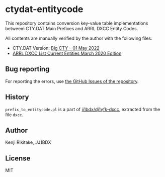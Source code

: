 # ctydat-entitycode

This repository contains conversion key-value table implementations betweem CTY.DAT Main Prefixes and ARRL DXCC Entity Codes.

All contents are manually verified by the author with the following files:

* CTY.DAT Version: [Big CTY – 01 May 2022](https://www.country-files.com/big-cty-01-may-2022/)
* [ARRL DXCC List Current Entities March 2020 Edition](https://www.arrl.org/files/file/DXCC/2020%20DXCC%20Current%20.pdf)

## Bug reporting

For reporting the errors, use [the GitHub Issues of the repository](https://github.com/jj1bdx/ctydat-entitycode/issues).

## History

`prefix_to_entitycode.pl` is a part of [jj1bdx/dj1yfk-dxcc](https://github.com/jj1bdx/dj1yfk-dxcc/), extracted from the file `dxcc`.

## Author

Kenji Rikitake, JJ1BDX

## License

MIT

